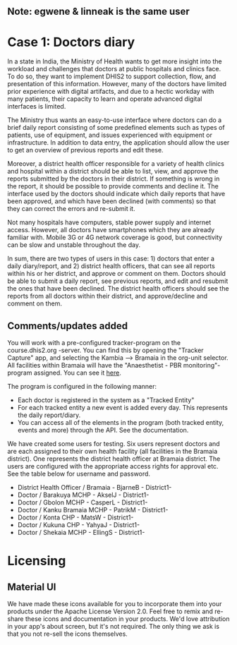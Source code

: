 ## Note: egwene & linneak is the same user

# Case 1: Doctors diary

In a state in India, the Ministry of Health wants to get more insight into the workload and challenges that doctors at public hospitals and clinics face. To do so, they want to implement DHIS2 to support collection, flow, and presentation of this information. However, many of the doctors have limited prior experience with digital artifacts, and due to a hectic workday with many patients, their capacity to learn and operate advanced digital interfaces is limited.

The Ministry thus wants an easy-to-use interface where doctors can do a brief daily report consisting of some predefined elements such as types of patients, use of equipment, and issues experienced with equipment or infrastructure. In addition to data entry, the application should allow the user to get an overview of previous reports and edit these.

Moreover, a district health officer responsible for a variety of health clinics and hospital within a district should be able to list, view, and approve the reports submitted by the doctors in their district. If something is wrong in the report, it should be possible to provide comments and decline it. The interface used by the doctors should indicate which daily reports that have been approved, and which have been declined (with comments) so that they can correct the errors and re-submit it.

Not many hospitals have computers, stable power supply and internet access. However, all doctors have smartphones which they are already familiar with. Mobile 3G or 4G network coverage is good, but connectivity can be slow and unstable throughout the day.

In sum, there are two types of users in this case: 1) doctors that enter a daily diary/report, and 2) district health officers, that can see all reports within his or her district, and approve or comment on them. Doctors should be able to submit a daily report, see previous reports, and edit and resubmit the ones that have been declined. The district health officers should see the reports from all doctors within their district, and approve/decline and comment on them.

## Comments/updates added
You will work with a pre-configured tracker-program on the course.dhis2.org -server. You can find this by opening the "Tracker Capture" app, and selecting the Kambia --> Bramaia in the org-unit selector. All facilities within Bramaia will have the "Anaesthetist - PBR monitoring"-program assigned. You can see it [here](https://course.dhis2.org/dhis/dhis-web-commons/security/login.action#/dashboard?tei=vjVNrMa4zvc&program=r6qGL4AmFV4&ou=eLLMnNjuluX).

The program is configured in the following manner:
* Each doctor is registered in the system as a "Tracked Entity"
* For each tracked entity a new event is added every day. This represents the daily report/diary.
* You can access all of the elements in the program (both tracked entity, events and more) through the API. See the documentation.

We have created some users for testing. Six users represent doctors and are each assigned to their own health facility (all facilities in the Bramaia district). One represents the district health officer at Bramaia district. The users are configured with the appropriate access rights for approval etc. See the table below for username and password.
* District Health Officer / Bramaia - BjarneB - District1-
* Doctor / Barakuya MCHP - AkselJ - District1-
* Doctor / Gbolon MCHP - CasperL - District1-
* Doctor / Kanku Bramaia MCHP - PatrikM - District1-
* Doctor / Konta CHP - MatsW - District1-
* Doctor / Kukuna CHP - YahyaJ - District1-
* Doctor / Shekaia MCHP - EllingS - District1-


# Licensing
## Material UI
We have made these icons available for you to incorporate them into your products under the Apache License Version 2.0. Feel free to remix and re-share these icons and documentation in your products. We'd love attribution in your app's about screen, but it's not required. The only thing we ask is that you not re-sell the icons themselves.